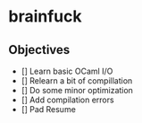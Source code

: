 # brainfuck

## Objectives
- [] Learn basic OCaml I/O
- [] Relearn a bit of compillation
- [] Do some minor optimization
- [] Add compilation errors
- [] Pad Resume
